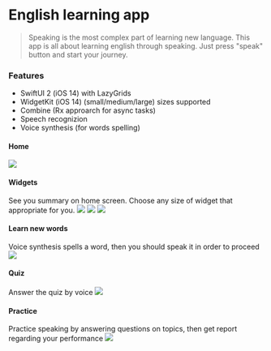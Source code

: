 # English learning app

> Speaking is the most complex part of learning new language. 
This app is all about learning english through speaking. Just press "speak" button and start your journey. 

### Features

- SwiftUI 2 (iOS 14) with LazyGrids
- WidgetKit (iOS 14) (small/medium/large) sizes supported
- Combine (Rx approarch for async tasks)
- Speech recognizion 
- Voice synthesis (for words spelling)




#### Home
![](Resources/home.png)

#### Widgets
See you summary on home screen. Choose any size of widget that appropriate for you. 
![](Resources/widgetSmall.png)
![](Resources/widgetMedium.png)
![](Resources/widgetLarge.png)

#### Learn new words
Voice synthesis spells a word, then you should speak it in order to proceed
![](Resources/learnNewWords.gif)

#### Quiz
Answer the quiz by voice
![](Resources/quiz.gif)

#### Practice
Practice speaking by answering questions on topics, then get report regarding your performance
![](Resources/dialog.gif)
